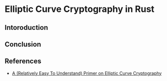 # Elliptic Curve Cryptography in Rust

## Intoroduction


## Conclusion

## References
- [A (Relatively Easy To Understand) Primer on Elliptic Curve Cryptography](https://blog.cloudflare.com/a-relatively-easy-to-understand-primer-on-elliptic-curve-cryptography/)
